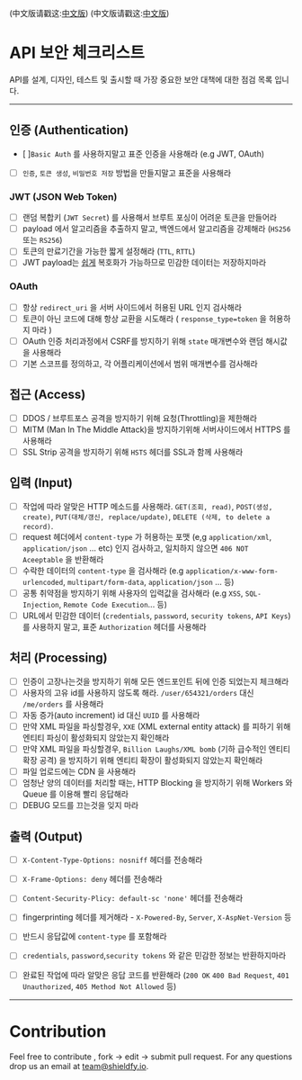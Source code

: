 (中文版请戳这:[中文版](https://github.com/GrayLand119/API-Security-Checklist/blob/master/README-zh.md))
(中文版请戳这:[中文版](https://github.com/GrayLand119/API-Security-Checklist/blob/master/README-zh.md))

# API 보안 체크리스트
API를 설계, 디자인, 테스트 및 출시할 때 가장 중요한 보안 대책에 대한 점검 목록 입니다.

------------------------------------------------------------------------------
## 인증 (Authentication)
- [ ]`Basic Auth` 를 사용하지말고 표준 인증을 사용해라 (e.g JWT, OAuth)
- [ ] `인증`, `토큰 생성`, `비밀번호 저장` 방법을 만들지말고 표준을 사용해라

### JWT (JSON Web Token)
- [ ] 랜덤 복합키 (`JWT Secret`) 를 사용해서 브루트 포싱이 어려운 토큰을 만들어라
- [ ] payload 에서 알고리즘을 추출하지 말고, 백엔드에서 알고리즘을 강제해라 (`HS256` 또는 `RS256`)
- [ ] 토큰의 만료기간을 가능한 짧게 설정해라 (`TTL`, `RTTL`)
- [ ] JWT payload는 [쉽게](https://jwt.io/#debugger-io) 복호화가 가능하므로 민감한 데이터는 저장하지마라

### OAuth
- [ ] 항상 `redirect_uri` 을 서버 사이드에서 허용된 URL 인지 검사해라
- [ ] 토큰이 아닌 코드에 대해 항상 교환을 시도해라 ( `response_type=token` 을 허용하지 마라 )
- [ ] OAuth 인증 처리과정에서 CSRF를 방지하기 위해 `state` 매개변수와 랜덤 해시값을 사용해라
- [ ] 기본 스코프를 정의하고, 각 어플리케이션에서 범위 매개변수를 검사해라

## 접근 (Access)
- [ ] DDOS / 브루트포스 공격을 방지하기 위해 요청(Throttling)을 제한해라
- [ ] MITM (Man In The Middle Attack)을 방지하기위해 서버사이드에서 HTTPS 를 사용해라
- [ ] SSL Strip 공격을 방지하기 위해 `HSTS` 헤더를 SSL과 함께 사용해라

## 입력 (Input)
- [ ] 작업에 따라 알맞은 HTTP 메소드를 사용해라. `GET(조회, read)`, `POST(생성, create)`, `PUT(대체/갱신, replace/update)`, `DELETE (삭제, to delete a record)`.
- [ ] request 헤더에서 `content-type` 가 허용하는 포맷 (e,g `application/xml`, `application/json` ... etc) 인지 검사하고, 일치하지 않으면 `406 NOT Aceeptable` 을 반환해라
- [ ] 수락한 데이터의 `content-type` 을 검사해라 (e.g `application/x-www-form-urlencoded`, `multipart/form-data`, `application/json` ... 등)
- [ ] 공통 취약점을 방지하기 위해 사용자의 입력값을 검사해라 (e.g `XSS`, `SQL-Injection`, `Remote Code Execution`... 등)
- [ ] URL에서 민감한 데이터 (`credentials`, `password`, `security tokens`, `API Keys`)를 사용하지 말고, 표준 `Authorization` 헤더를 사용해라

## 처리 (Processing)
- [ ] 인증이 고장나는것을 방지하기 위해 모든 엔드포인트 뒤에 인증 되었는지 체크해라
- [ ] 사용자의 고유 id를 사용하지 않도록 해라. `/user/654321/orders` 대신 `/me/orders` 를 사용해라
- [ ] 자동 증가(auto increment) id 대신 `UUID` 를 사용해라
- [ ] 만약 XML 파일을 파싱할경우, `XXE` (XML external entity attack) 를 피하기 위해 엔티티 파싱이 활성화되지 않았는지 확인해라
- [ ] 만약 XML 파일을 파싱할경우, `Billion Laughs/XML bomb` (기하 급수적인 엔티티 확장 공격) 을 방지하기 위해 엔티티 확장이 활성화되지 않았는지 확인해라
- [ ] 파일 업로드에는 CDN 을 사용해라
- [ ] 엄청난 양의 데이터를 처리할 때는, HTTP Blocking 을 방지하기 위해 Workers 와 Queue 를 이용해 빨리 응답해라
- [ ] DEBUG 모드를 끄는것을 잊지 마라

## 출력 (Output)
- [ ] `X-Content-Type-Options: nosniff` 헤더를 전송해라
- [ ] `X-Frame-Options: deny` 헤더를 전송해라
- [ ] `Content-Security-Plicy: default-sc 'none'` 헤더를 전송해라
- [ ] fingerprinting 헤더를 제거해라 - `X-Powered-By`, `Server`, `X-AspNet-Version` 등
- [ ] 반드시 응답값에 `content-type` 를 포함해라
- [ ] `credentials`, `password`,`security tokens` 와 같은 민감한 정보는 반환하지마라
- [ ] 완료된 작업에 따라 알맞은 응답 코드를 반환해라 (`200 OK` `400 Bad Request`, `401 Unauthorized`, `405 Method Not Allowed` 등)


------------------------------------------------------------------------------

# Contribution
Feel free to contribute , fork -> edit -> submit pull request. For any questions drop us an email at team@shieldfy.io.
